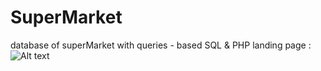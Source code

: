 # SuperMarket
database of superMarket with queries - based SQL &amp; PHP
landing page :
![Alt text](![landingPage](../main/landingPage.png)
)
